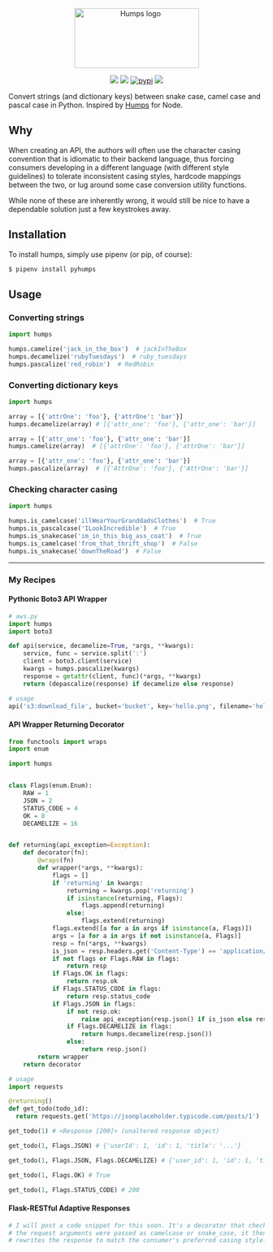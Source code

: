 <p align="center">
  <img src="https://raw.githubusercontent.com/nficano/humps/master/artwork/humps.png" alt="Humps logo" width="245" height="118">
  <div align="center">
    <a href="https://travis-ci.org/nficano/humps"><img src="https://travis-ci.org/nficano/humps.svg?branch=master" /></a>
    <a href="https://coveralls.io/github/nficano/humps?branch=master"><img src="https://coveralls.io/repos/github/nficano/humps/badge.svg?branch=master#cachebust" /></a>
    <a href="https://pypi.org/project/pyhumps/"><img src="https://img.shields.io/pypi/v/pyhumps.svg#cachebust" alt="pypi"></a>
    <a href="https://pypi.python.org/pypi/pyhumps/"><img src="https://img.shields.io/pypi/pyversions/pyhumps.svg" /></a>
  </div>
</p>


Convert strings (and dictionary keys) between snake case, camel case and pascal case in Python. Inspired by [Humps](https://github.com/domchristie/humps) for Node.

## Why

When creating an API, the authors will often use the character casing convention that is idiomatic to their backend language, thus forcing consumers developing in a different language (with different style guidelines) to tolerate inconsistent casing styles, hardcode mappings between the two, or lug around some case conversion utility functions.

While none of these are inherently wrong, it would still be nice to have a dependable solution just a few keystrokes away.

## Installation

To install humps, simply use pipenv (or pip, of course):

```bash
$ pipenv install pyhumps
```

## Usage

### Converting strings

```python
import humps

humps.camelize('jack_in_the_box')  # jackInTheBox
humps.decamelize('rubyTuesdays')  # ruby_tuesdays
humps.pascalize('red_robin')  # RedRobin
```

### Converting dictionary keys

```python
import humps

array = [{'attrOne': 'foo'}, {'attrOne': 'bar'}]
humps.decamelize(array) # [{'attr_one': 'foo'}, {'attr_one': 'bar'}]

array = [{'attr_one': 'foo'}, {'attr_one': 'bar'}]
humps.camelize(array)  # [{'attrOne': 'foo'}, {'attrOne': 'bar'}]

array = [{'attr_one': 'foo'}, {'attr_one': 'bar'}]
humps.pascalize(array)  # [{'AttrOne': 'foo'}, {'AttrOne': 'bar'}]
```

### Checking character casing
```python
import humps

humps.is_camelcase('illWearYourGranddadsClothes')  # True
humps.is_pascalcase('ILookIncredible')  # True
humps.is_snakecase('im_in_this_big_ass_coat')  # True
humps.is_camelcase('from_that_thrift_shop')  # False
humps.is_snakecase('downTheRoad')  # False
```

<hr>

### My Recipes

#### Pythonic Boto3 API Wrapper

```python
# aws.py
import humps
import boto3

def api(service, decamelize=True, *args, **kwargs):
    service, func = service.split(':')
    client = boto3.client(service)
    kwargs = humps.pascalize(kwargs)
    response = getattr(client, func)(*args, **kwargs)
    return (depascalize(response) if decamelize else response)

# usage
api('s3:download_file', bucket='bucket', key='hello.png', filename='hello.png')
```


#### API Wrapper Returning Decorator

```python
from functools import wraps
import enum

import humps


class Flags(enum.Enum):
    RAW = 1
    JSON = 2
    STATUS_CODE = 4
    OK = 8
    DECAMELIZE = 16


def returning(api_exception=Exception):
    def decorator(fn):
        @wraps(fn)
        def wrapper(*args, **kwargs):
            flags = []
            if 'returning' in kwargs:
                returning = kwargs.pop('returning')
                if isinstance(returning, Flags):
                    flags.append(returning)
                else:
                    flags.extend(returning)
            flags.extend([a for a in args if isinstance(a, Flags)])
            args = [a for a in args if not isinstance(a, Flags)]
            resp = fn(*args, **kwargs)
            is_json = resp.headers.get('Content-Type') == 'application/json'
            if not flags or Flags.RAW in flags:
                return resp
            if Flags.OK in flags:
                return resp.ok
            if Flags.STATUS_CODE in flags:
                return resp.status_code
            if Flags.JSON in flags:
                if not resp.ok:
                    raise api_exception(resp.json() if is_json else resp.text)
                if Flags.DECAMELIZE in flags:
                    return humps.decamelize(resp.json())
                else:
                    return resp.json()
        return wrapper
    return decorator

# usage
import requests

@returning()
def get_todo(todo_id):
  return requests.get('https://jsonplaceholder.typicode.com/posts/1')

get_todo(1) # <Response [200]> (unaltered response object)

get_todo(1, Flags.JSON) # {'userId': 1, 'id': 1, 'title': '...'}

get_todo(1, Flags.JSON, Flags.DECAMELIZE) # {'user_id': 1, 'id': 1, 'title': '...'}

get_todo(1, Flags.OK) # True

get_todo(1, Flags.STATUS_CODE) # 200
```


#### Flask-RESTful Adaptive Responses

```python
# I will post a code snippet for this soon. It's a decorator that checks if
# the request arguments were passed as camelcase or snake_case, it then
# rewrites the response to match the consumer's preferred casing style.
```

